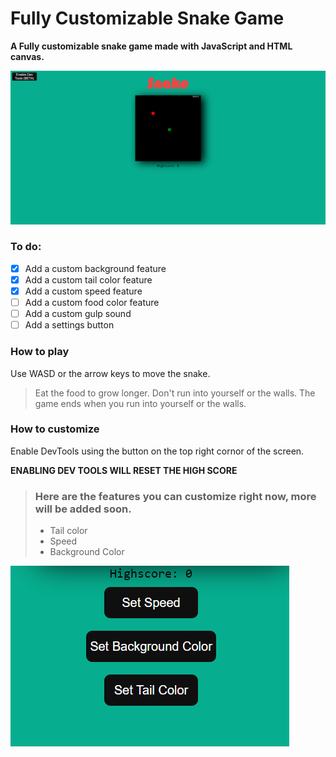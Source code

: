 # Fully Customizable Snake Game

**A Fully customizable snake game made with JavaScript and HTML canvas.** 


<img src="media/game.png">

### To do:
- [X] Add a custom background feature
- [X] Add a custom tail color feature
- [X] Add a custom speed feature
- [ ] Add a custom food color feature
- [ ] Add a custom gulp sound
- [ ] Add a settings button

### How to play
 Use WASD or the arrow keys to move the snake.
   > Eat the food to grow longer.
    Don't run into yourself or the walls.
    The game ends when you run into yourself or the walls.
 >

### How to customize
 Enable DevTools using the button on the top right cornor of the screen.

**ENABLING DEV TOOLS WILL RESET THE HIGH SCORE**


> ### Here are the features you can customize right now, more will be added soon.
> - Tail color
> - Speed
> - Background Color

<img src="media/options.png">
